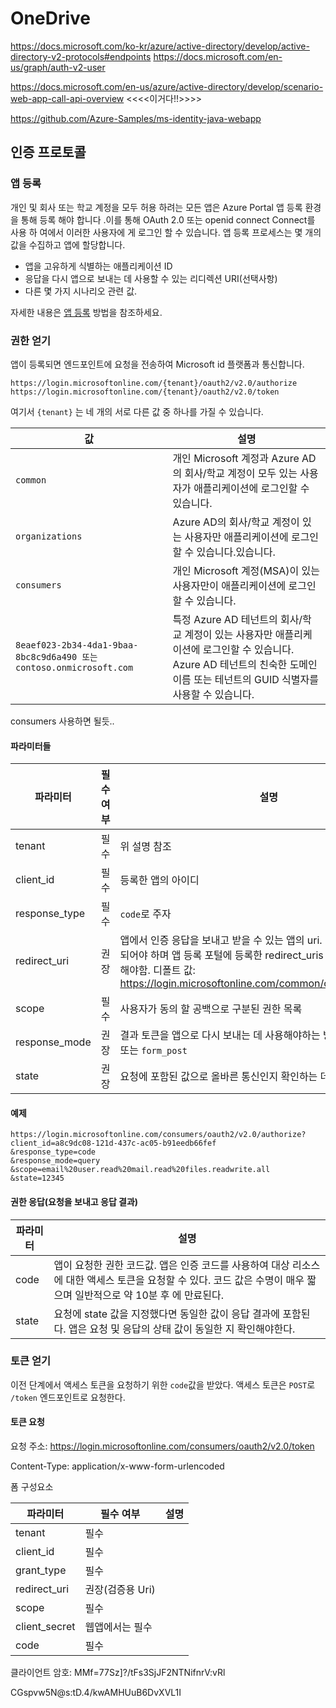 # OneDrive
https://docs.microsoft.com/ko-kr/azure/active-directory/develop/active-directory-v2-protocols#endpoints
https://docs.microsoft.com/en-us/graph/auth-v2-user


https://docs.microsoft.com/en-us/azure/active-directory/develop/scenario-web-app-call-api-overview <<<<이거다!!>>>>

https://github.com/Azure-Samples/ms-identity-java-webapp

## 인증 프로토콜

### 앱 등록
개인 및 회사 또는 학교 계정을 모두 허용 하려는 모든 앱은 Azure Portal 앱 등록 환경을 통해 등록 해야 합니다 .이를 통해 OAuth 2.0 또는 openid connect Connect를 사용 하 여에서 이러한 사용자에 게 로그인 할 수 있습니다. 앱 등록 프로세스는 몇 개의 값을 수집하고 앱에 할당합니다.

*   앱을 고유하게 식별하는 애플리케이션 ID
*   응답을 다시 앱으로 보내는 데 사용할 수 있는 리디렉션 URI(선택사항)
*   다른 몇 가지 시나리오 관련 값.

자세한 내용은 [앱 등록](https://docs.microsoft.com/ko-kr/azure/active-directory/develop/quickstart-register-app) 방법을 참조하세요.

### 권한 얻기
앱이 등록되면 엔드포인트에 요청을 전송하여 Microsoft id 플랫폼과 통신합니다.

    https://login.microsoftonline.com/{tenant}/oauth2/v2.0/authorize
    https://login.microsoftonline.com/{tenant}/oauth2/v2.0/token

여기서 `{tenant}` 는 네 개의 서로 다른 값 중 하나를 가질 수 있습니다.

|값|설명|
|---|---|
|`common`|개인 Microsoft 계정과 Azure AD의 회사/학교 계정이 모두 있는 사용자가 애플리케이션에 로그인할 수 있습니다.|
|`organizations`|Azure AD의 회사/학교 계정이 있는 사용자만 애플리케이션에 로그인할 수 있습니다.있습니다.|
|`consumers`|개인 Microsoft 계정(MSA)이 있는 사용자만이 애플리케이션에 로그인 할 수 있습니다.
|`8eaef023-2b34-4da1-9baa-8bc8c9d6a490 또는 contoso.onmicrosoft.com`|특정 Azure AD 테넌트의 회사/학교 계정이 있는 사용자만 애플리케이션에 로그인할 수 있습니다. Azure AD 테넌트의 친숙한 도메인 이름 또는 테넌트의 GUID 식별자를 사용할 수 있습니다.|

consumers 사용하면 될듯..

#### 파라미터들
|파라미터|필수 여부|설명|
--|--|--
|tenant|필수|위 설명 참조|
|client_id|필수|등록한 앱의 아이디|
|response_type|필수|`code`로 주자|
|redirect_uri|권장|앱에서 인증 응답을 보내고 받을 수 있는 앱의 uri. 반드시 URL로 인코딩되어야 하며 앱 등록 포털에 등록한 redirect_uris 중 하나와 정확히 일치해야함. 디폴트 값: https://login.microsoftonline.com/common/oauth2/nativeclient.|
|scope|필수|사용자가 동의 할 공백으로 구분된 권한 목록|
|response_mode|권장|결과 토큰을 앱으로 다시 보내는 데 사용해야하는 방법을 지정함. `query` 또는 `form_post`|
|state|권장|요청에 포함된 값으로 올바른 통신인지 확인하는 데 사용.

#### 예제
    https://login.microsoftonline.com/consumers/oauth2/v2.0/authorize?client_id=a8c9dc08-121d-437c-ac05-b91eedb66fef
    &response_type=code
    &response_mode=query
    &scope=email%20user.read%20mail.read%20files.readwrite.all
    &state=12345

#### 권한 응답(요청을 보내고 응답 결과)
|파라미터|설명|
|-|-|
|code|앱이 요청한 권한 코드값. 앱은 인증 코드를 사용하여 대상 리소스에 대한 액세스 토큰을 요청할 수 있다. 코드 값은 수명이 매우 짧으며 일반적으로 약 10분 후 에 만료된다.|
|state|요청에 state 값을 지정했다면 동일한 값이 응답 결과에 포함된다. 앱은 요청 및 응답의 상태 값이 동일한 지 확인해야한다.|

### 토큰 얻기
이전 단계에서 액세스 토큰을 요청하기 위한 `code`값을 받았다. 액세스 토큰은 `POST`로 `/token` 엔드포인트로 요청한다.

#### 토큰 요청

요청 주소:  https://login.microsoftonline.com/consumers/oauth2/v2.0/token

Content-Type: application/x-www-form-urlencoded

폼 구성요소

파라미터|필수 여부|설명
-|-|-
|tenant|필수
|client_id|필수
|grant_type|필수
|redirect_uri|권장(검증용 Uri)
|scope|필수
|client_secret|웹앱에서는 필수
|code|필수

클라이언트 암호: MMf=77Sz]?/tFs3SjJF2NTNifnrV:vRl

CGspvw5N@s:tD.4/kwAMHUuB6DvXVL1I



